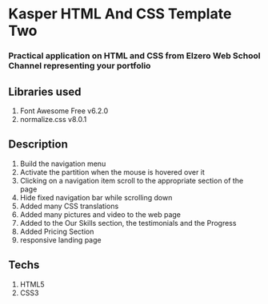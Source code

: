 # Kasper HTML And CSS Template Two

### Practical application on HTML and CSS from Elzero Web School Channel representing your portfolio

## Libraries used

1. Font Awesome Free v6.2.0
2. normalize.css v8.0.1

## Description

1. Build the navigation menu
2. Activate the partition when the mouse is hovered over it
3. Clicking on a navigation item scroll to the appropriate section of the page
4. Hide fixed navigation bar while scrolling down
5. Added many CSS translations
6. Added many pictures and video to the web page
7. Added to the Our Skills section, the testimonials and the Progress
8. Added Pricing Section
9. responsive landing page

## Techs

1. HTML5
2. CSS3
